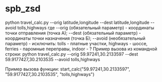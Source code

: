 # spb_zsd
python travel_calс.py --orig latitude,longitude --dest latitude,longitude --avoid tolls,highways 
	где --orig (обязательный параметр) - координаты точки отправления (точка А);
		--dest (обязательный параметр) - координаты точки назначения (точка Б);
		--avoid (необязательный параметр) - исключить: tolls - платные участки, highways - шоссе, ferries - паромные переправы, indoor - ?
Пример вызова из командной строки:
python travel_calc.py --orig 59.97241,30.2133597 --dest 59.9177427,30.2103535 --avoid tolls,highways

Пример вызова функции:
start_calc("59.97241,30.2133597", "59.9177427,30.2103535", "tolls,highways")